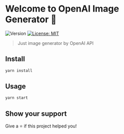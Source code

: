 # Welcome to OpenAI Image Generator 👋

![Version](https://img.shields.io/badge/version-1.0.0-blue.svg?cacheSeconds=2592000)
[![License: MIT](https://img.shields.io/badge/License-MIT-yellow.svg)](#)

> Just image generator by OpenAI API

## Install

```sh
yarn install
```

## Usage

```sh
yarn start
```

## Show your support

Give a ⭐️ if this project helped you!
